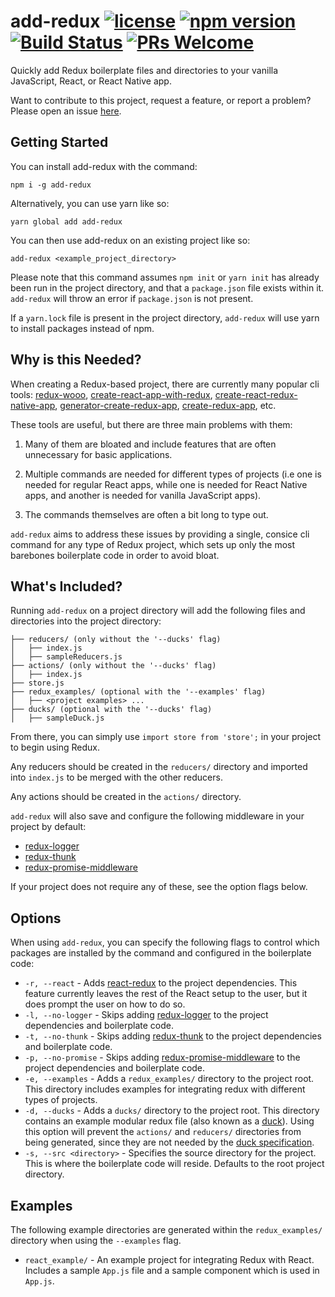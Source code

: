 add-redux [![license](https://img.shields.io/github/license/brandonrninefive/add-redux.svg?style=flat-square)](https://github.com/brandonrninefive/add-redux/blob/master/LICENSE.md) [![npm version](https://img.shields.io/npm/v/add-redux.svg?style=flat-square)](https://www.npmjs.com/package/add-redux) [![Build Status](https://img.shields.io/travis/brandonrninefive/add-redux.svg?style=flat-square)](https://travis-ci.org/brandonrninefive/add-redux) [![PRs Welcome](https://img.shields.io/badge/PRs-welcome-brightgreen.svg?style=flat-square)](https://github.com/brandonrninefive/add-redux/issues)  
===

Quickly add Redux boilerplate files and directories to your vanilla JavaScript, React, or React Native app.

Want to contribute to this project, request a feature, or report a problem? Please open an issue [here](https://github.com/brandonrninefive/add-redux/issues).

Getting Started
---

You can install add-redux with the command:

`npm i -g add-redux`

Alternatively, you can use yarn like so:

`yarn global add add-redux`

You can then use add-redux on an existing project like so:

`add-redux <example_project_directory>`

Please note that this command assumes `npm init` or `yarn init` has already been run in the project directory, and that a `package.json` file exists within it. `add-redux` will throw an error if `package.json` is not present.

If a `yarn.lock` file is present in the project directory, `add-redux` will use yarn to install packages instead of npm.

Why is this Needed?
---

When creating a Redux-based project, there are currently many popular cli tools: [redux-wooo](https://github.com/kocisov/wooo), [create-react-app-with-redux](https://github.com/tstringer/create-react-app-with-redux), [create-react-redux-native-app](https://github.com/kMeillet/create-react-redux-native-app), [generator-create-redux-app](https://github.com/jonidelv/generator-create-redux-app), [create-redux-app](https://github.com/ReactPoland/create-redux-app), etc.

These tools are useful, but there are three main problems with them:

1. Many of them are bloated and include features that are often unnecessary for basic applications. 

2. Multiple commands are needed for different types of projects (i.e one is needed for regular React apps, while one is needed for React Native apps, and another is needed for vanilla JavaScript apps).

3. The commands themselves are often a bit long to type out.

`add-redux` aims to address these issues by providing a single, consice cli command for any type of Redux project, which sets up only the most barebones boilerplate code in order to avoid bloat.

What's Included?
---

Running `add-redux` on a project directory will add the following files and directories into the project directory:

```
├── reducers/ (only without the '--ducks' flag)
│   ├── index.js 
│   ├── sampleReducers.js
├── actions/ (only without the '--ducks' flag)
│   ├── index.js
├── store.js
├── redux_examples/ (optional with the '--examples' flag)
│   ├── <project examples> ...
├── ducks/ (optional with the '--ducks' flag)
│   ├── sampleDuck.js
```

From there, you can simply use `import store from 'store';` in your project to begin using Redux.

Any reducers should be created in the `reducers/` directory and imported into `index.js` to be merged with the other reducers.

Any actions should be created in the `actions/` directory.

`add-redux` will also save and configure the following middleware in your project by default:

- [redux-logger](https://github.com/evgenyrodionov/redux-logger)
- [redux-thunk](https://github.com/gaearon/redux-thunk) 
- [redux-promise-middleware](https://github.com/pburtchaell/redux-promise-middleware)

If your project does not require any of these, see the option flags below. 


Options
---

When using `add-redux`, you can specify the following flags to control which packages are installed by the command and configured in the boilerplate code:

- `-r, --react` - Adds [react-redux](https://github.com/reactjs/react-redux) to the project dependencies. This feature currently leaves the rest of the React setup to the user, but it does prompt the user on how to do so.
- `-l, --no-logger` - Skips adding [redux-logger](https://github.com/evgenyrodionov/redux-logger) to the project dependencies and boilerplate code.
- `-t, --no-thunk` - Skips adding [redux-thunk](https://github.com/gaearon/redux-thunk) to the project dependencies and boilerplate code.
- `-p, --no-promise` - Skips adding [redux-promise-middleware](https://github.com/pburtchaell/redux-promise-middleware) to the project dependencies and boilerplate code.
- `-e, --examples` - Adds a `redux_examples/` directory to the project root. This directory includes examples for integrating redux with different types of projects.
- `-d, --ducks` - Adds a `ducks/` directory to the project root. This directory contains an example modular redux file (also known as a [duck](https://github.com/erikras/ducks-modular-redux)). Using this option will prevent the `actions/` and `reducers/` directories from being generated, since they are not needed by the [duck specification](https://github.com/erikras/ducks-modular-redux).
- `-s, --src <directory>` - Specifies the source directory for the project. This is where the boilerplate code will reside.        Defaults to the root project directory.

Examples
---

The following example directories are generated within the `redux_examples/` directory when using the `--examples` flag.

- `react_example/` - An example project for integrating Redux with React. Includes a sample `App.js` file and a sample component which is used in `App.js`.
